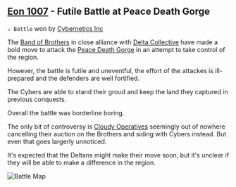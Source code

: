 ## [Eon 1007](<https://zeithalt.github.io/t/#eon1007>) - Futile Battle at Peace Death Gorge

`⚔️ Battle` won by [Cybernetics Inc](<https://zeithalt.github.io/r/cybernetics_inc.html>)

The [Band of Brothers](<https://zeithalt.github.io/r/band_of_brothers.html>) in close alliance with [Delta Collective](<https://zeithalt.github.io/r/delta_collective.html>) have made a bold move to attack the [Peace Death Gorge](<https://zeithalt.github.io/r/peace_death_gorge.html>) in an attempt to take control of the region.

However, the battle is futile and uneventful, the effort of the attackes is ill-prepared and the defenders are well fortified. 

The Cybers are able to stand their groud and keep the land they captured in previous conquests.

Overall the battle was borderline boring. 

The only bit of controversy is [Cloudy Operatives](<https://zeithalt.github.io/r/cloudy_operatives.html>) seemingly out of nowhere cancelling their auction on the Brothers and siding with Cybers instead. But even that goes largerly unnoticed.

It's expected that the Deltans might make their move soon, but it's unclear if they will be able to make a difference in the region.

![Battle Map](https://zeithalt.github.io/t/m/eon1007.png)

<!---
type: battle
number: 83
place: PEACE_DEATH_GORGE
-->